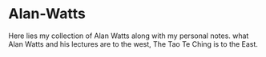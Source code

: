 # Alan-Watts
Here lies my collection of Alan Watts along with my personal notes.  what Alan Watts and his lectures are to the west, The Tao Te Ching is to the East.